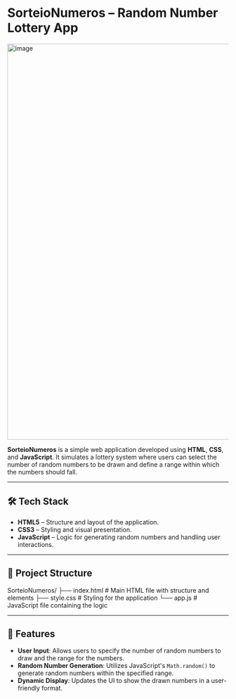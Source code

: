 # SorteioNumeros – Random Number Lottery App

<img width="1918" height="900" alt="image" src="https://github.com/user-attachments/assets/40f7e3f9-016a-4c1a-a946-f94301a1019e" />

**SorteioNumeros** is a simple web application developed using **HTML**, **CSS**, and **JavaScript**. It simulates a lottery system where users can select the number of random numbers to be drawn and define a range within which the numbers should fall.

---

## 🛠️ Tech Stack

- **HTML5** – Structure and layout of the application.
- **CSS3** – Styling and visual presentation.
- **JavaScript** – Logic for generating random numbers and handling user interactions.

---

## 📂 Project Structure
SorteioNumeros/
├── index.html # Main HTML file with structure and elements
├── style.css # Styling for the application
└── app.js # JavaScript file containing the logic

---

## 🚀 Features

- **User Input**: Allows users to specify the number of random numbers to draw and the range for the numbers.
- **Random Number Generation**: Utilizes JavaScript's `Math.random()` to generate random numbers within the specified range.
- **Dynamic Display**: Updates the UI to show the drawn numbers in a user-friendly format.
